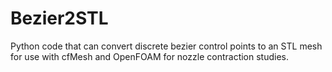 # Bezier2STL
Python code that can convert discrete bezier control points to an STL mesh for use with cfMesh and OpenFOAM for nozzle contraction studies.
